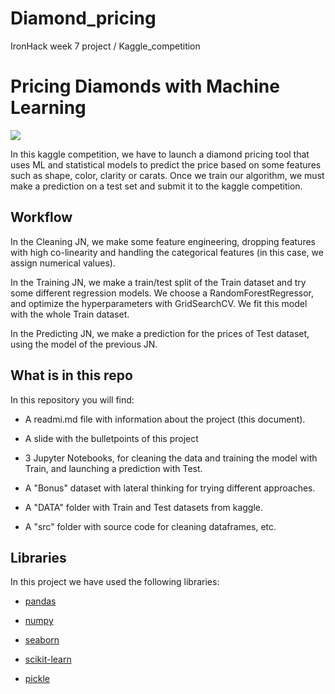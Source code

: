 # Diamond_pricing
IronHack week 7 project / Kaggle_competition
# Pricing Diamonds with Machine Learning

![](https://c.tenor.com/z_VjWCffIRAAAAAC/spirited-away-coal.gif)


In this kaggle competition, we have to launch a diamond pricing tool that uses ML and statistical models to predict the price based on some features such as shape, color, clarity or carats. Once we train our algorithm, we must make a prediction on a test set and submit it to the kaggle competition.

## Workflow

In the Cleaning JN, we make some feature engineering, dropping features with high co-linearity and handling the categorical features (in this case, we assign numerical values).

In the Training JN, we make a train/test split of the Train dataset and try some different regression models. We choose a RandomForestRegressor, and optimize the hyperparameters with GridSearchCV. We fit this model with the whole Train dataset.

In the Predicting JN, we make a prediction for the prices of Test dataset, using the model of the previous JN.

## What is in this repo

In this repository you will find:

 - A readmi.md file with information about the project (this document).

 - A slide with the bulletpoints of this project
 
 - 3 Jupyter Notebooks, for cleaning the data and training the model with Train, and launching a prediction with Test.

 - A "Bonus" dataset with lateral thinking for trying different approaches.

 - A "DATA" folder with Train and Test datasets from kaggle.
 
  - A "src" folder with source code for cleaning dataframes, etc.
 
## Libraries

In this project we have used the following libraries:

 - [pandas](https://pandas.pydata.org/docs/)
 
 - [numpy](https://numpy.org/doc/)
 
 - [seaborn](https://seaborn.pydata.org/)

 - [scikit-learn](https://scikit-learn.org/stable/)
 
 - [pickle](https://docs.python.org/3/library/pickle.html/)

